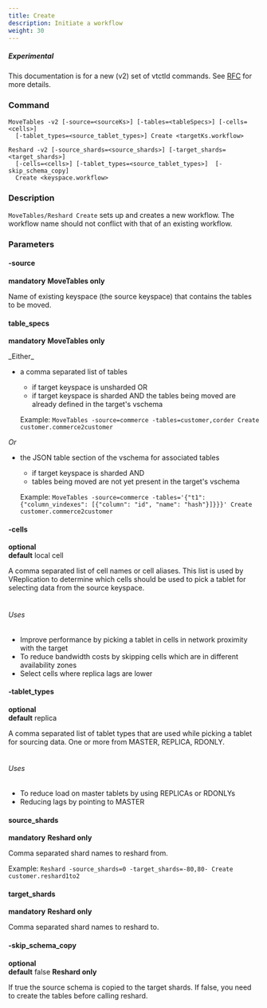 ```yaml
---
title: Create
description: Initiate a workflow
weight: 30
---
```

##### _Experimental_
This documentation is for a new (v2) set of vtctld commands. See [RFC](https://github.com/vitessio/vitess/issues/7225) for more details.

### Command

```
MoveTables -v2 [-source=<sourceKs>] [-tables=<tableSpecs>] [-cells=<cells>]
  [-tablet_types=<source_tablet_types>] Create <targetKs.workflow>

Reshard -v2 [-source_shards=<source_shards>] [-target_shards=<target_shards>]
  [-cells=<cells>] [-tablet_types=<source_tablet_types>]  [-skip_schema_copy]
  Create <keyspace.workflow>

```

### Description

`MoveTables/Reshard Create` sets up and creates a new workflow. The workflow name should not conflict with that of an existing workflow.

### Parameters

#### -source
**mandatory**
**MoveTables only**
<div class="cmd">
Name of existing keyspace (the source keyspace) that contains the tables to be moved.
</div>

#### table_specs
**mandatory**
**MoveTables only**
<div class="cmd">
_Either_

* a comma separated list of tables
  * if target keyspace is unsharded OR
  * if target keyspace is sharded AND the tables being moved are already defined in the target's vschema

  Example: `MoveTables -source=commerce -tables=customer,corder Create customer.commerce2customer`

_Or_
* the JSON table section of the vschema for associated tables
  * if target keyspace is sharded AND
  * tables being moved are not yet present in the target's vschema

  Example: `MoveTables -source=commerce -tables='{"t1":{"column_vindexes": [{"column": "id", "name": "hash"}]}}}' Create customer.commerce2customer`

</div>

#### -cells
**optional**\
**default** local cell

<div class="cmd">
A comma separated list of cell names or cell aliases. This list is used by VReplication to determine which
cells should be used to pick a tablet for selecting data from the source keyspace.<br><br>

###### Uses

* Improve performance by picking a tablet in cells in network proximity with the target
* To reduce bandwidth costs by skipping cells which are in different availability zones
* Select cells where replica lags are lower
</div>

#### -tablet_types
**optional**\
**default** replica

<div class="cmd">
A comma separated list of tablet types that are used while picking a tablet for sourcing data.
One or more from MASTER, REPLICA, RDONLY.<br><br>

###### Uses

* To reduce load on master tablets by using REPLICAs or RDONLYs
* Reducing lags by pointing to MASTER
</div>

#### source_shards
**mandatory**
**Reshard only**

<div class="cmd">
Comma separated shard names to reshard from.

Example: `Reshard -source_shards=0 -target_shards=-80,80- Create customer.reshard1to2`

</div>

#### target_shards
**mandatory**
**Reshard only**

<div class="cmd">
Comma separated shard names to reshard to.
</div>

#### -skip_schema_copy
**optional**\
**default** false
**Reshard only**

<div class="cmd">
If true the source schema is copied to the target shards. If false, you need to create the tables
before calling reshard.
</div>
